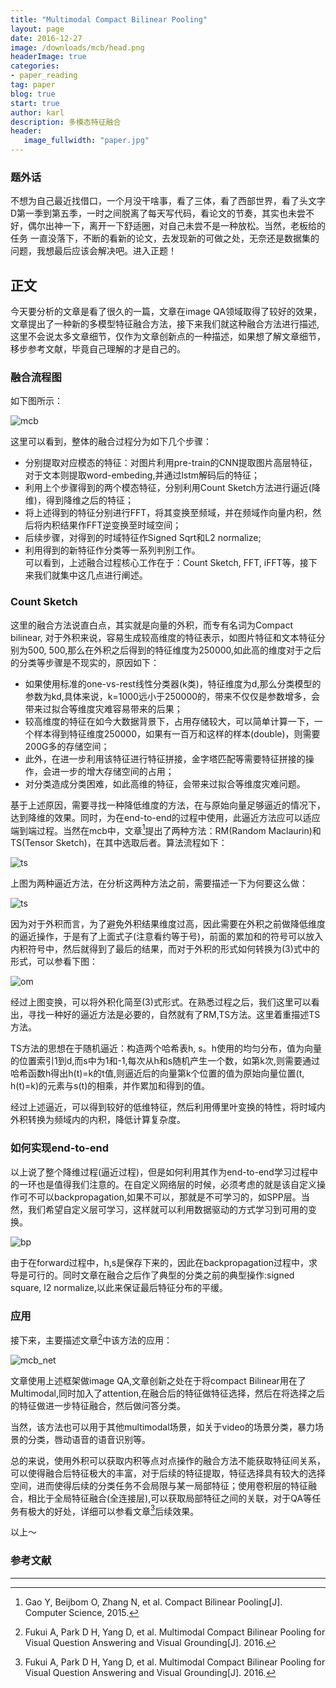 ```yaml
---
title: "Multimodal Compact Bilinear Pooling"
layout: page
date: 2016-12-27
image: /downloads/mcb/head.png
headerImage: true
categories: 
- paper_reading
tag: paper
blog: true
start: true
author: karl
description: 多模态特征融合
header:
   image_fullwidth: "paper.jpg"
---  
```


### 题外话　　

不想为自己最近找借口，一个月没干啥事，看了三体，看了西部世界，看了头文字D第一季到第五季，一时之间脱离了每天写代码，看论文的节奏，其实也未尝不好，偶尔出神一下，离开一下舒适圈，对自己未尝不是一种放松。当然，老板给的任务
一直没落下，不断的看新的论文，去发现新的可做之处，无奈还是数据集的问题，我想最后应该会解决吧。进入正题！

## 正文

今天要分析的文章是看了很久的一篇，文章在image QA领域取得了较好的效果，文章提出了一种新的多模型特征融合方法，接下来我们就这种融合方法进行描述,这里不会说太多文章细节，仅作为文章创新点的一种描述，如果想了解文章细节，移步参考文献，毕竟自己理解的才是自己的。　

### 融合流程图　　
如下图所示：　　

![mcb](/downloads/mcb/head.png)  

这里可以看到，整体的融合过程分为如下几个步骤：  

* 分别提取对应模态的特征：对图片利用pre-train的CNN提取图片高层特征，对于文本则提取word-embeding,并通过lstm解码后的特征；　　
* 利用上个步骤得到的两个模态特征，分别利用Count Sketch方法进行逼近(降维)，得到降维之后的特征；  
* 将上述得到的特征分别进行FFT，将其变换至频域，并在频域作向量内积，然后将内积结果作FFT逆变换至时域空间；  
* 后续步骤，对得到的时域特征作Signed Sqrt和L2 normalize;  
* 利用得到的新特征作分类等一系列判别工作。　　  
可以看到，上述融合过程核心工作在于：Count Sketch, FFT, iFFT等，接下来我们就集中这几点进行阐述。　　

### Count Sketch  
这里的融合方法说直白点，其实就是向量的外积，而专有名词为Compact bilinear, 对于外积来说，容易生成较高维度的特征表示，如图片特征和文本特征分别为500, 500,那么在外积之后得到的特征维度为250000,如此高的维度对于之后的分类等步骤是不现实的，原因如下：　　

* 如果使用标准的one-vs-rest线性分类器(k类)，特征维度为d,那么分类模型的参数为kd,具体来说，k=1000远小于250000的，带来不仅仅是参数增多，会带来过拟合等维度灾难容易带来的后果；
* 较高维度的特征在如今大数据背景下，占用存储较大，可以简单计算一下，一个样本得到特征维度250000，如果有一百万和这样的样本(double)，则需要200G多的存储空间；　　
* 此外，在进一步利用该特征进行特征拼接，金字塔匹配等需要特征拼接的操作，会进一步的增大存储空间的占用；　　
* 对分类造成分类困难，如此高维的特征，会带来过拟合等维度灾难问题。　　

基于上述原因，需要寻找一种降低维度的方法，在与原始向量足够逼近的情况下，达到降维的效果。同时，为在end-to-end的过程中使用，此逼近方法应可以适应端到端过程。当然在mcb中，文章[^1]提出了两种方法：RM(Random Maclaurin)和TS(Tensor Sketch)，在其中选取后者。算法流程如下：　　

![ts](/downloads/mcb/ts.png)  

上图为两种逼近方法，在分析这两种方法之前，需要描述一下为何要这么做：　　

![ts](/downloads/mcb/cb.png)   

因为对于外积而言，为了避免外积结果维度过高，因此需要在外积之前做降低维度的逼近操作，于是有了上面式子(注意看约等于号)，前面的累加和的符号可以放入内积符号中，然后就得到了最后的结果，而对于外积的形式如何转换为(3)式中的形式，可以参看下图：　　

![om](/downloads/mcb/om.png)     

经过上图变换，可以将外积化简至(3)式形式。在熟悉过程之后，我们这里可以看出，寻找一种好的逼近方法是必要的，自然就有了RM,TS方法。这里着重描述TS方法。　　

TS方法的思想在于随机逼近：构造两个哈希表h, s。h使用的均匀分布，值为向量的位置索引1到d,而s中为1和-1,每次从h和s随机产生一个数，如第k次,则需要通过哈希函数h得出h(t)=k的t值,则逼近后的向量第k个位置的值为原始向量位置(t, h(t)=k)的元素与s(t)的相乘，并作累加和得到的值。　　

经过上述逼近，可以得到较好的低维特征，然后利用傅里叶变换的特性，将时域内外积转换为频域内的内积，降低计算复杂度。

### 如何实现end-to-end  

以上说了整个降维过程(逼近过程)，但是如何利用其作为end-to-end学习过程中的一环也是值得我们注意的。在自定义网络层的时候，必须考虑的就是该自定义操作可不可以backpropagation,如果不可以，那就是不可学习的，如SPP层。当然，我们希望自定义层可学习，这样就可以利用数据驱动的方式学习到可用的变换。　　

![bp](/downloads/mcb/bp.png)  

由于在forward过程中，h,s是保存下来的，因此在backpropagation过程中，求导是可行的。同时文章在融合之后作了典型的分类之前的典型操作:signed square, l2 normalize,以此来保证最后特征分布的平缓。

### 应用　　

接下来，主要描述文章[^2]中该方法的应用：　　

![mcb_net](/downloads/mcb/mcb_net.png)  

文章使用上述框架做image QA,文章创新之处在于将compact Bilinear用在了Multimodal,同时加入了attention,在融合后的特征做特征选择，然后在将选择之后的特征做进一步特征融合，然后做问答分类。　　

当然，该方法也可以用于其他multimodal场景，如关于video的场景分类，暴力场景的分类，唇动语音的语音识别等。

总的来说，使用外积可以获取内积等点对点操作的融合方法不能获取特征间关系，可以使得融合后特征极大的丰富，对于后续的特征提取，特征选择具有较大的选择空间，进而使得后续的分类任务不会局限与某一局部特征；使用卷积层的特征融合，相比于全局特征融合(全连接层),可以获取局部特征之间的关联，对于QA等任务有极大的好处，详细可以参看文章[^2]后续效果。　　

以上～

### 参考文献
---
[^1]: Gao Y, Beijbom O, Zhang N, et al. Compact Bilinear Pooling[J]. Computer Science, 2015.  

[^2]: Fukui A, Park D H, Yang D, et al. Multimodal Compact Bilinear Pooling for Visual Question Answering and Visual Grounding[J]. 2016.
